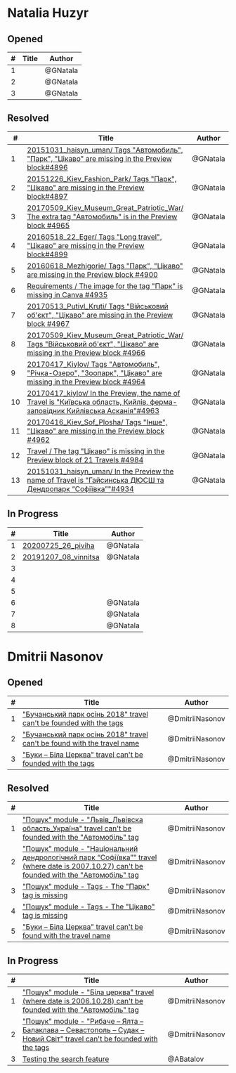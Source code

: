 # Natalia Huzyr

## Opened

| #   | Title | Author
| --- | ---   | ----
| 1   | [](https://github.com/scholokov/long-travel-2/issues/4962)   | @GNatala
| 2   | [](https://github.com/scholokov/long-travel-2/issues/4962)   | @GNatala
| 3   | [](https://github.com/scholokov/long-travel-2/issues/4965)   | @GNatala




## Resolved
| #   | Title | Author
| --- | ---   | ----
| 1   | [20151031_haisyn_uman/ Tags "Автомобиль", "Парк", "Цікаво" are missing in the Preview block#4896](https://github.com/scholokov/long-travel-2/issues/4896)   | @GNatala 
| 2   | [20151226_Kiev_Fashion_Park/ Tags "Парк", "Цікаво" are missing in the Preview block#4897](https://github.com/scholokov/long-travel-2/issues/4897)   | @GNatala
| 3   | [20170509_Kiev_Museum_Great_Patriotic_War/ The extra tag "Автомобиль" is in the Preview block #4965](https://github.com/scholokov/long-travel-2/issues/4965)   | @GNatala
| 4   | [20160518_22_Eger/ Tags "Long travel", "Цікаво" are missing in the Preview block#4899](https://github.com/scholokov/long-travel-2/issues/4899)   | @GNatala
| 5  | [20160618_Mezhigorie/ Tags "Парк", "Цікаво" are missing in the Preview block #4900](https://github.com/scholokov/long-travel-2/issues/4900)   | @GNatala
| 6  | [Requirements / The image for the tag "Парк" is missing in Canva #4935](https://github.com/scholokov/long-travel-2/issues/4935)   | @GNatala
| 7   | [20170513_Putivl_Kruti/ Tags "Військовий об'єкт", "Цікаво" are missing in the Preview block #4967](https://github.com/scholokov/long-travel-2/issues/4967)   | @GNatala
| 8   | [20170509_Kiev_Museum_Great_Patriotic_War/ Tags "Військовий об'єкт", "Цікаво" are missing in the Preview block #4966](https://github.com/scholokov/long-travel-2/issues/4966)   | @GNatala
| 9   | [20170417_Kiylov/ Tags "Автомобиль", "Річка-Озеро", "Зоопарк", "Цікаво" are missing in the Preview block #4964](https://github.com/scholokov/long-travel-2/issues/4964)   | @GNatala
| 10   | [20170417_kiylov/ In the Preview, the name of Travel is "Київська область, Кийлів, ферма-заповідник Кийлівська Асканія"#4963](https://github.com/scholokov/long-travel-2/issues/4963)   | @GNatala
| 11  | [20170416_Kiev_Sof_Plosha/ Tags "Інше", "Цікаво" are missing in the Preview block #4962](https://github.com/scholokov/long-travel-2/issues/4962)   | @GNatala
| 12  | [Travel / The tag "Цікаво" is missing in the Preview block of 21 Travels #4984](https://github.com/scholokov/long-travel-2/issues/4984)   | @GNatala
| 13  | [20151031_haisyn_uman/ In the Preview the name of Travel is "Гайсинська ДЮСШ та Дендропарк “Софіївка”"#4934](https://github.com/scholokov/long-travel-2/issues/4934)   | @GNatala



## In Progress
| #   | Title | Author
| --- | ---   | ----
| 1   | [20200725_26_piviha ](https://github.com/scholokov/long-travel-2/issues/4087)   | @GNatala
| 2   | [20191207_08_vinnitsa ](https://github.com/scholokov/long-travel-2/issues/4080)   | @GNatala
| 3   | 
| 4   | 
| 5   | 
| 6   | [](https://github.com/scholokov/long-travel-2/issues/4900)   | @GNatala
| 7   | [](https://github.com/scholokov/long-travel-2/issues/4966)   | @GNatala
| 8  | [](https://github.com/scholokov/long-travel-2/issues/4964)   | @GNatala



# Dmitrii Nasonov

## Opened

| #   | Title | Author
| --- | ---   | ----
| 1   | ["Бучанський парк осінь 2018" travel can't be founded with the tags](https://github.com/scholokov/long-travel-2/issues/5029)   | @DmitriiNasonov
| 2   | ["Бучанський парк осінь 2018" travel can't be found with the travel name](https://github.com/scholokov/long-travel-2/issues/5031)   | @DmitriiNasonov
| 3   | ["Буки – Біла Церква" travel can't be founded with the tags](https://github.com/scholokov/long-travel-2/issues/5035)   | @DmitriiNasonov




## Resolved
| #   | Title | Author
| --- | ---   | ----
| 1   | ["Пошук" module - "Львів_Львівска область_Україна" travel can't be founded with the "Автомобіль" tag]([20070406_09_lviv](https://github.com/scholokov/long-travel-2/issues/4904))   | @DmitriiNasonov
| 2   | ["Пошук" module - "Національний дендрологічний парк “Софіївка”" travel (where date is 2007.10.27) can't be founded with the "Автомобіль" tag](https://github.com/scholokov/long-travel-2/issues/4908)   | @DmitriiNasonov
| 3   | ["Пошук" module - Tags - The "Парк" tag is missing](https://github.com/scholokov/long-travel-2/issues/4909)   | @DmitriiNasonov
| 4   | ["Пошук" module - Tags - The "Цікаво" tag is missing](https://github.com/scholokov/long-travel-2/issues/4910)   | @DmitriiNasonov
| 5   | ["Буки – Біла Церква" travel can't be found with the travel name](https://github.com/scholokov/long-travel-2/issues/5034)   | @DmitriiNasonov



## In Progress
| #   | Title | Author
| --- | ---   | ----
| 1   | ["Пошук" module - "Біла церква" travel (where date is 2006.10.28) can't be founded with the "Автомобіль" tag](https://github.com/scholokov/long-travel-2/issues/4902)   | @DmitriiNasonov
| 2   | ["Пошук" module - "Рибаче – Ялта – Балаклава – Севастополь – Судак – Новий Світ" travel can't be founded with the tags](https://github.com/scholokov/long-travel-2/issues/4907)   | @DmitriiNasonov
| 3   | [Testing the search feature](https://github.com/scholokov/long-travel-2/issues/5011)   | @ABatalov
